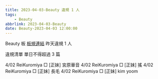 ```yaml
---
title: 2023-04-03-Beauty 違規 1 人
tags:
    - Beauty
abbrlink: 2023-04-03-Beauty
date: Beauty-2023-04-03 12:00:00
---
```

Beauty 板 [板規連結](https://www.ptt.cc/bbs/Beauty/M.1630069980.A.84B.html)
昨天違規 1 人
<!-- more -->

違規清單
單日不得超過 3 篇

4/02 ReiKuromiya □ [正妹] 宮原華音
4/02 ReiKuromiya □ [正妹] 搖
4/02 ReiKuromiya □ [正妹] 長毛
4/02 ReiKuromiya □ [正妹] kim yoom